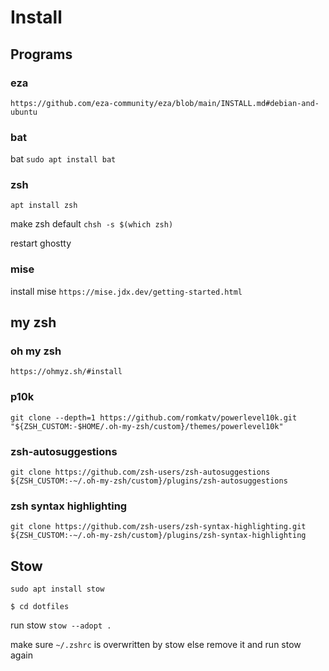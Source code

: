 # Install

## Programs
### eza
`https://github.com/eza-community/eza/blob/main/INSTALL.md#debian-and-ubuntu`

### bat
bat `sudo apt install bat`

### zsh
`apt install zsh`

make zsh default `chsh -s $(which zsh)`

restart ghostty 

### mise
install mise `https://mise.jdx.dev/getting-started.html`

## my zsh
### oh my zsh  
`https://ohmyz.sh/#install`

### p10k
`git clone --depth=1 https://github.com/romkatv/powerlevel10k.git "${ZSH_CUSTOM:-$HOME/.oh-my-zsh/custom}/themes/powerlevel10k"`

### zsh-autosuggestions 
`git clone https://github.com/zsh-users/zsh-autosuggestions ${ZSH_CUSTOM:-~/.oh-my-zsh/custom}/plugins/zsh-autosuggestions`

### zsh syntax highlighting 
`git clone https://github.com/zsh-users/zsh-syntax-highlighting.git ${ZSH_CUSTOM:-~/.oh-my-zsh/custom}/plugins/zsh-syntax-highlighting`

## Stow
`sudo apt install stow`

`$ cd dotfiles`

run stow `stow --adopt .`

make sure `~/.zshrc` is overwritten by stow else remove it and run stow again


